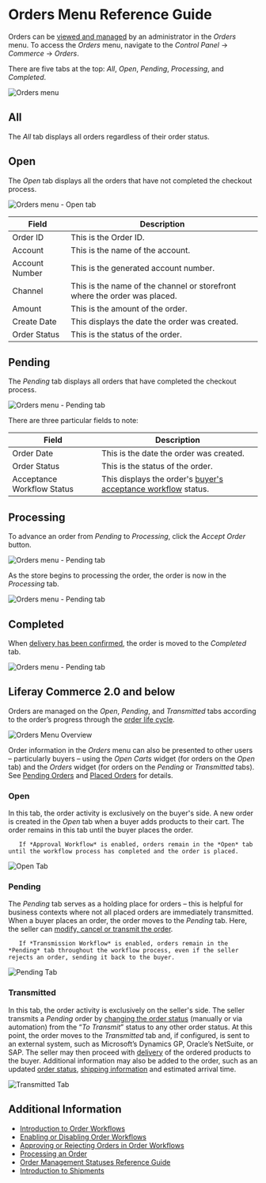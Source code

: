 # Orders Menu Reference Guide

Orders can be [viewed and managed](./processing-an-order.md) by an administrator in the _Orders_ menu. To access the _Orders_ menu, navigate to the _Control Panel_ &rarr; _Commerce_ &rarr; _Orders_.

There are five tabs at the top: _All_, _Open_, _Pending_, _Processing_, and _Completed_.

![Orders menu](./orders-menu-reference-guide/images/05.png)

## All

The _All_ tab displays all orders regardless of their order status.

## Open

The _Open_ tab displays all the orders that have not completed the checkout process.

![Orders menu - Open tab](./orders-menu-reference-guide/images/07.png)

| Field | Description|
| --- | --- |
| Order ID | This is the Order ID. |
| Account | This is the name of the account. |
| Account Number | This is the generated account number. |
| Channel | This is the name of the channel or storefront where the order was placed. |
| Amount | This is the amount of the order. |
| Create Date | This displays the date the order was created. |
| Order Status | This is the status of the order. |

## Pending

The _Pending_ tab displays all orders that have completed the checkout process.

![Orders menu - Pending tab](./orders-menu-reference-guide/images/06.png)

There are three particular fields to note:

| Field | Description|
| --- | --- |
| Order Date | This is the date the order was created. |
| Order Status | This is the status of the order. |
| Acceptance Workflow Status | This displays the order's [buyer's acceptance workflow](../order-workflows/enabling-or-disabling-order-workflows.md) status. |

## Processing

To advance an order from _Pending_ to _Processing_, click the _Accept Order_ button.

![Orders menu - Pending tab](./orders-menu-reference-guide/images/10.png)

As the store begins to processing the order, the order is now in the _Processing_ tab.

![Orders menu - Pending tab](./orders-menu-reference-guide/images/09.png)

## Completed

When [delivery has been confirmed](../shipments/introduction-to-shipments.md), the order is moved to the _Completed_ tab.

![Orders menu - Pending tab](./orders-menu-reference-guide/images/08.png)

## Liferay Commerce 2.0 and below

Orders are managed on the _Open_, _Pending_, and _Transmitted_ tabs according to the order’s progress through the [order life cycle](./order-life-cycle.md).

![Orders Menu Overview](./orders-menu-reference-guide/images/01.png "Orders Menu Overview")

Order information in the *Orders* menu can also be presented to other users – particularly buyers – using the *Open Carts* widget (for orders on the *Open* tab) and the *Orders* widget (for orders on the *Pending* or *Transmitted* tabs). See [Pending Orders](../../creating-store-content/commerce-storefront-pages/pending-orders.md) and [Placed Orders](../../creating-store-content/commerce-storefront-pages/placed-orders.md) for details.

### Open

In this tab, the order activity is exclusively on the buyer's side. A new order is created in the _Open_ tab when a buyer adds products to their cart. The order remains in this tab until the buyer places the order.

```note::
   If *Approval Workflow* is enabled, orders remain in the *Open* tab until the workflow process has completed and the order is placed.
```

![Open Tab](./orders-menu-reference-guide/images/02.png "Open Tab")

### Pending

The _Pending_ tab serves as a holding place for orders – this is helpful for business contexts where not all placed orders are immediately transmitted. When a buyer places an order, the order moves to the _Pending_ tab. Here, the seller can [modify, cancel or transmit the order](./processing-an-order.md#commerce-20-and-below).

```note::
   If *Transmission Workflow* is enabled, orders remain in the *Pending* tab throughout the workflow process, even if the seller rejects an order, sending it back to the buyer.
```

![Pending Tab](./orders-menu-reference-guide/images/03.png "Pending Tab")

### Transmitted

In this tab, the order activity is exclusively on the seller's side. The seller transmits a _Pending_ order by [changing the order status](./processing-an-order.md#commerce-20-and-below) (manually or via automation) from the “_To Transmit_” status to any other order status. At this point, the order moves to the _Transmitted_ tab and, if configured, is sent to an external system, such as Microsoft’s Dynamics GP, Oracle’s NetSuite, or SAP. The seller may then proceed with [delivery]() of the ordered products to the buyer. Additional information may also be added to the order, such as an updated [order status](./order-management-statuses-reference-guide.md), [shipping information](../shipments/introduction-to-shipments.md) and estimated arrival time.

![Transmitted Tab](./orders-menu-reference-guide/images/04.png "Transmitted Tab")

## Additional Information

* [Introduction to Order Workflows](../order-workflows/introduction-to-order-workflows.md)
* [Enabling or Disabling Order Workflows](../order-workflows/enabling-or-disabling-order-workflows.md)
* [Approving or Rejecting Orders in Order Workflows](../order-workflows/approving-or-rejecting-orders-in-order-workflows.md)
* [Processing an Order](./processing-an-order.md)
* [Order Management Statuses Reference Guide](./order-management-statuses-reference-guide.md)
* [Introduction to Shipments](../shipments/introduction-to-shipments.md)
